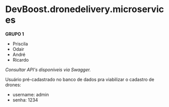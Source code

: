 # DevBoost.dronedelivery.microservices

**GRUPO 1**

* Priscila
* Odair
* André
* Ricardo



*Consultar API's disponíveis via Swagger.*

Usuário pré-cadastrado no banco de dados pra viabilizar o cadastro de drones:
* username: admin
* senha: 1234

